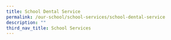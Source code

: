 ```yaml
---
title: School Dental Service
permalink: /our-school/school-services/school-dental-service
description: ""
third_nav_title: School Services
---
```

